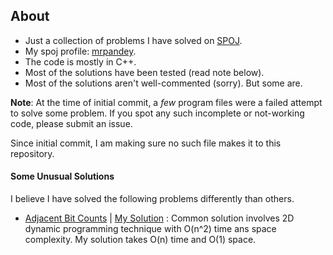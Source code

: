 ## About

- Just a collection of problems I have solved on [SPOJ](http://spoj.com).
- My spoj profile: [mrpandey](http://www.spoj.com/users/mrpandey/).
- The code is mostly in C++.
- Most of the solutions have been tested (read note below).
- Most of the solutions aren't well-commented (sorry). But some are.

**Note**: At the time of initial commit, a *few* program files were a failed attempt to solve some problem. If you spot any such incomplete or not-working code, please submit an issue.

Since initial commit, I am making sure no such file makes it to this repository.

#### Some Unusual Solutions

I believe I have solved the following problems differently than others.

- [Adjacent Bit Counts](https://www.spoj.com/problems/GNYR09F/) | [My Solution](https://github.com/mrpandey/spoj/blob/master/solved/GNYR09F.cpp) : Common solution involves 2D dynamic programming technique with O(n^2) time ans space complexity. My solution takes O(n) time and O(1) space.
